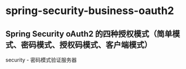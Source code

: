 # spring-security-business-oauth2
## Spring Security oAuth2 的四种授权模式（简单模式、密码模式、授权码模式、客户端模式）
security - 密码模式验证服务器
